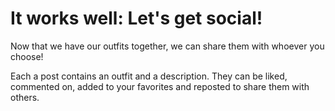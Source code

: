 # It works well: Let's get social!
Now that we have our outfits together, we can share them with whoever you choose!

Each a post contains an outfit and a description. They can be liked, commented on, added to your favorites and reposted to share them with others.
